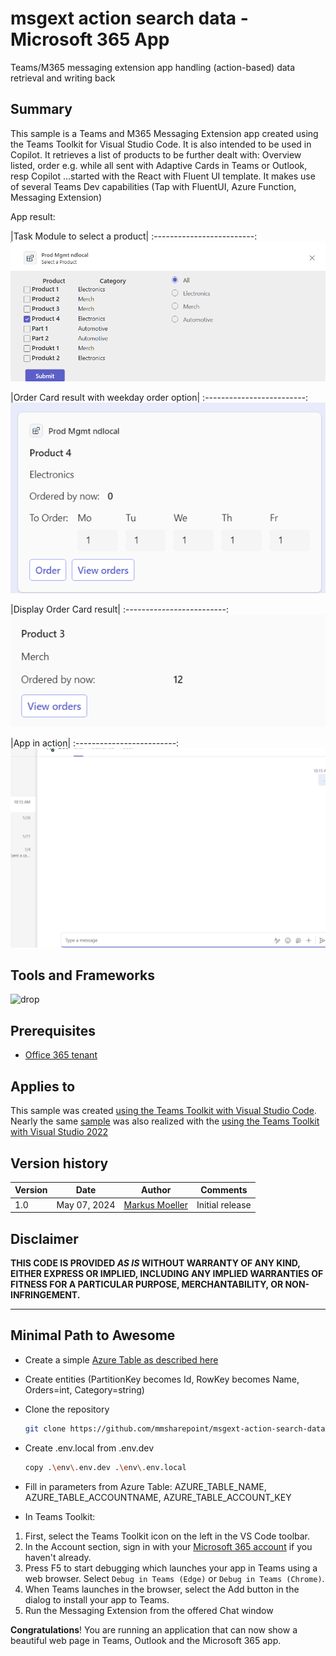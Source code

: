 # msgext action search data - Microsoft 365 App
Teams/M365 messaging extension app handling (action-based) data retrieval and writing back

## Summary
This sample is a Teams and M365 Messaging Extension app created using the Teams Toolkit for Visual Studio Code. It is also intended to be used in Copilot. It retrieves a list of products to be further dealt with: Overview listed, order e.g. while all sent with Adaptive Cards in Teams or Outlook, resp Copilot ...started with the React with Fluent UI template.
It makes use of several Teams Dev capabilities (Tap with FluentUI, Azure Function, Messaging Extension)


App result:

|Task Module to select a product|
:-------------------------:
![Task Module to select a product](assets/01InitialTaskModule.png)

|Order Card result with weekday order option|
:-------------------------:
![Order Card Result with weekday order option](assets/02OrderAdativeCard.png)


|Display Order Card result|
:-------------------------:
![Display Order Card result](assets/03DisplayOrderResult.png)

|App in action|
:-------------------------:
![App in action](assets/04msgext-action-search-action-node.gif)

## Tools and Frameworks

![drop](https://img.shields.io/badge/Teams&nbsp;Toolkit&nbsp;for&nbsp;VS&nbsp;Code-5.7-green.svg)

## Prerequisites

* [Office 365 tenant](https://dev.office.com/sharepoint/docs/spfx/set-up-your-development-environment)

## Applies to

This sample was created [using the Teams Toolkit with Visual Studio Code](https://learn.microsoft.com/en-us/microsoftteams/platform/toolkit/teams-toolkit-fundamentals?WT.mc_id=M365-MVP-5004617). Nearly the same [sample](https://github.com/mmsharepoint/msgext-action-search-data) was also realized with the [using the Teams Toolkit with Visual Studio 2022](https://learn.microsoft.com/en-us/microsoftteams/platform/toolkit/toolkit-v4/teams-toolkit-fundamentals-vs?WT.mc_id=M365-MVP-5004617)


## Version history

Version|Date|Author|Comments
-------|----|--------|--------
1.0|May 07, 2024|[Markus Moeller](http://www.twitter.com/moeller2_0)|Initial release

## Disclaimer

**THIS CODE IS PROVIDED *AS IS* WITHOUT WARRANTY OF ANY KIND, EITHER EXPRESS OR IMPLIED, INCLUDING ANY IMPLIED WARRANTIES OF FITNESS FOR A PARTICULAR PURPOSE, MERCHANTABILITY, OR NON-INFRINGEMENT.**

---
## Minimal Path to Awesome
- Create a simple [Azure Table as described here](https://learn.microsoft.com/en-us/azure/storage/tables/table-storage-quickstart-portal?WT.mc_id=M365-MVP-5004617)
- Create entities (PartitionKey becomes Id, RowKey becomes Name, Orders=int, Category=string)
- Clone the repository
    ```bash
    git clone https://github.com/mmsharepoint/msgext-action-search-data-node.git
    ```
- Create .env.local from .env.dev
    ```bash
    copy .\env\.env.dev .\env\.env.local
    ```
- Fill in parameters from Azure Table: AZURE_TABLE_NAME, AZURE_TABLE_ACCOUNTNAME, AZURE_TABLE_ACCOUNT_KEY

- In Teams Toolkit:
1. First, select the Teams Toolkit icon on the left in the VS Code toolbar.
2. In the Account section, sign in with your [Microsoft 365 account](https://docs.microsoft.com/microsoftteams/platform/toolkit/accounts) if you haven't already.
3. Press F5 to start debugging which launches your app in Teams using a web browser. Select `Debug in Teams (Edge)` or `Debug in Teams (Chrome)`.
4. When Teams launches in the browser, select the Add button in the dialog to install your app to Teams.
5. Run the Messaging Extension from the offered Chat window

**Congratulations**! You are running an application that can now show a beautiful web page in Teams, Outlook and the Microsoft 365 app.
